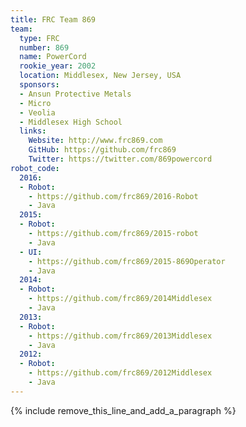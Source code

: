 ```yaml
---
title: FRC Team 869
team:
  type: FRC
  number: 869
  name: PowerCord
  rookie_year: 2002
  location: Middlesex, New Jersey, USA
  sponsors:
  - Ansun Protective Metals
  - Micro
  - Veolia
  - Middlesex High School
  links:
    Website: http://www.frc869.com
    GitHub: https://github.com/frc869
    Twitter: https://twitter.com/869powercord
robot_code:
  2016:
  - Robot:
    - https://github.com/frc869/2016-Robot
    - Java
  2015:
  - Robot:
    - https://github.com/frc869/2015-robot
    - Java
  - UI:
    - https://github.com/frc869/2015-869Operator
    - Java
  2014:
  - Robot:
    - https://github.com/frc869/2014Middlesex
    - Java
  2013:
  - Robot:
    - https://github.com/frc869/2013Middlesex
    - Java
  2012:
  - Robot:
    - https://github.com/frc869/2012Middlesex
    - Java
---
```


{% include remove_this_line_and_add_a_paragraph %}